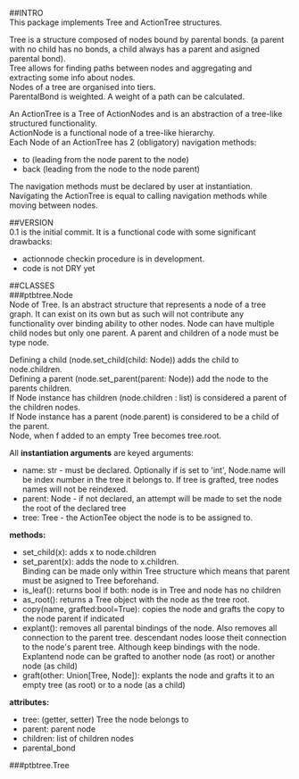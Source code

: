 ##INTRO  
This package implements Tree and ActionTree structures.

Tree is a structure composed of nodes bound by parental bonds.
(a parent with no child has no bonds, 
a child always has a parent and asigned parental bond).  
Tree allows for finding paths between nodes and aggregating and extracting some info about nodes.  
Nodes of a tree are organised into tiers.    
ParentalBond is weighted. A weight of a path can be calculated.

An ActionTree is a Tree of ActionNodes and is an abstraction of a tree-like structured functionality.  
ActionNode is a functional node of a tree-like hierarchy.  
Each Node of an ActionTree has 2 (obligatory) navigation methods:
- to (leading from the node parent to the node)
- back (leading from the node to the node parent)

The navigation methods must be declared by user at instantiation.  
Navigating the ActionTree is equal to calling navigation methods while moving between nodes.

##VERSION  
0.1 is the initial commit.
It is a functional code with some significant drawbacks:
- actionnode checkin procedure is in development.
- code is not DRY yet


##CLASSES  
###ptbtree.Node  
Node of Tree.
    Is an abstract structure that represents a node of a tree graph.
    It can exist on its own but as such will not contribute any functionality over binding ability to other nodes.
    Node can have multiple child nodes but only one parent.
    A parent and children of a node must be type node.
    
Defining a child (node.set_child(child: Node)) adds the child to node.children.  
Defining a parent (node.set_parent(parent: Node)) add the node to the parents children.  
If Node instance has children (node.children : list) is considered a parent of the children nodes.  
If Node instance has a parent (node.parent) is considered to be a child of the parent.  
Node, when f added to an empty Tree becomes tree.root.     
     
All __instantiation arguments__ are keyed arguments:
- name: str - must be declared. Optionally if is set to 'int', Node.name will be index number in the tree it belongs to.
        If tree is grafted, tree nodes names will not be reindexed.
- parent: Node - if not declared, an attempt will be made to set the node the root of the declared tree
- tree: Tree - the ActionTee object the node is to be assigned to.

__methods:__
- set_child(x): adds x to node.children 
- set_parent(x): adds the node to x.children.  
Binding can be made only within Tree structure which means that parent must be asigned to Tree beforehand.
- is_leaf(): returns bool if both: node is in Tree and node has no children
- as_root(): returns a Tree object with the node as the tree root.
- copy(name, grafted:bool=True): copies the node and grafts the copy to the node parent if indicated
- explant(): removes all parental bindings of the node. Also removes all connection to the parent tree.
            descendant nodes loose theit connection to the node's parent tree. Although keep bindings with the node.
            Explantend node can be grafted to another node (as root) or another node (as child)
- graft(other: Union[Tree, Node]):
            explants the node and grafts it to an empty tree (as root) or to a node (as a child)

__attributes:__
- tree: (getter, setter) Tree the node belongs to
- parent: parent node
- children: list of children nodes
- parental_bond
        
###ptbtree.Tree  


  
